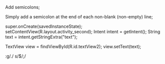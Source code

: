 Add semicolons;

Simply add a semicolon at the end of each non-blank (non-empty) line;

 super.onCreate(savedInstanceState);
 setContentView(R.layout.activity_second);
 Intent intent = getIntent();
 String text = intent.getStringExtra("text");

 TextView view = findViewById(R.id.textView2);
 view.setText(text);

:g/./ s/$/;/
